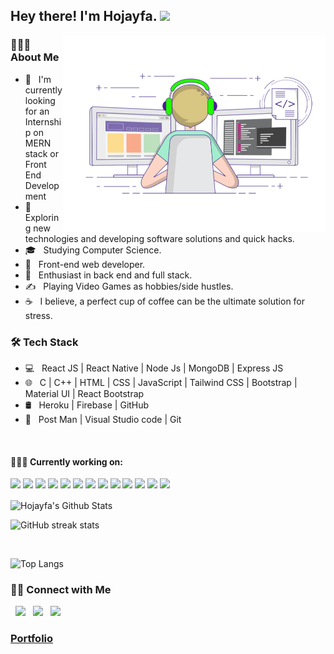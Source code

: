 <h2> Hey there! I'm Hojayfa. <img src="https://github.com/souvikguria98/souvikguria98/blob/master/Hi.gif" width="25"></h2>
<img align="right" alt="GIF" src="https://raw.githubusercontent.com/devSouvik/devSouvik/master/gif3.gif" width="420"/>

<h3> 👨🏻‍💻 About Me </h3>

- 🔭 &nbsp; I'm currently looking for an Internship on MERN stack or Front End Development
- 🤔 &nbsp; Exploring new technologies and developing software solutions and quick hacks.
- 🎓 &nbsp; Studying Computer Science.
- 💼 &nbsp; Front-end web developer.
- 🌱 &nbsp; Enthusiast in back end and full stack.
- ✍️ &nbsp; Playing Video Games as hobbies/side hustles.
- ☕ &nbsp; I believe, a perfect cup of coffee can be the ultimate solution for stress. 


<h3>🛠 Tech Stack</h3>

- 💻 &nbsp; React JS | React Native | Node Js | MongoDB | Express JS  
- 🌐 &nbsp; C | C++ | HTML | CSS | JavaScript | Tailwind CSS | Bootstrap | Material UI | React Bootstrap
- 🛢 &nbsp; Heroku | Firebase | GitHub
- 🔧 &nbsp; Post Man |  Visual Studio code | Git

<br>


#### 👨🏻‍💻 Currently working on:

<a src="https://www.typescriptlang.org/"><img src="https://img.icons8.com/color/48/null/c-plus-plus-logo.png"/></a>
<a src="https://www.javascript.com/"><img src="https://img.icons8.com/color/48/000000/javascript.png"/></a>
<a src="https://reactjs.org/"><img src="https://img.icons8.com/color/48/000000/react-native.png"/></a>
<a src="https://nodejs.org/"><img src="https://img.icons8.com/color/48/000000/nodejs.png"/></a>
<a src="https://www.mongodb.com/"><img src="https://img.icons8.com/color/48/000000/mongodb.png"/></a>
<a src="https://visualstudio.microsoft.com/"><img src="https://img.icons8.com/color/48/000000/visual-studio.png"/></a>
<a src="https://firebase.google.com/"><img src="https://img.icons8.com/color/48/000000/firebase.png"/></a>
<a src="https://www.npmjs.com/"><img src="https://img.icons8.com/color/48/000000/npm.png"/></a>
<a src="https://getbootstrap.com/"><img src="https://img.icons8.com/color/48/000000/bootstrap.png"/></a>
<a src="https://material-ui.com/"><img src="https://img.icons8.com/color/48/000000/material-ui.png"/></a>
<a src="https://github.com/"><img src="https://img.icons8.com/color/48/000000/github--v1.png"/></a>
<a src="https://www.w3schools.com/css/"><img src="https://img.icons8.com/color/48/000000/css3.png"/></a>
<a src="https://www.w3schools.com/html/"><img src="https://img.icons8.com/color/48/000000/html-5.png"/></a>
<br>

<img align="center" src="https://github-readme-stats.vercel.app/api?username=Abu-Hojayfa&include_all_commits=true&count_private=true&show_icons=true&line_height=20&title_color=7A7ADB&icon_color=2234AE&text_color=D3D3D3&bg_color=0,000000,130F40" alt="Hojayfa's Github Stats">
<br>

![GitHub streak stats](https://github-readme-streak-stats.herokuapp.com/?user=Abu-Hojayfa&theme=algolia)  

<br>

![Top Langs](https://github-readme-stats.vercel.app/api/top-langs/?username=Abu-Hojayfa&layout=compact&theme=tokyonight)


<h3> 🤝🏻 Connect with Me </h3>

<p> 
&nbsp; <a href="https://www.facebook.com/Abu.Hojayfa.Shadow" target="_blank" rel="noopener noreferrer"><img src="https://img.icons8.com/plasticine/100/000000/facebook.png" width="50" /></a>  
&nbsp; <a href="https://www.linkedin.com/in/abu-hojayfa/" target="_blank" rel="noopener noreferrer"><img src="https://img.icons8.com/plasticine/100/000000/linkedin.png" width="50" /></a>
&nbsp; <a href="" target="_blank" rel="noopener noreferrer"><img src="https://img.icons8.com/plasticine/100/000000/gmail.png"  width="50" /></a>
</p>

<h3><a href="https://hojayfa.netlify.app/" target="_blank"> Portfolio </a> </h3>
